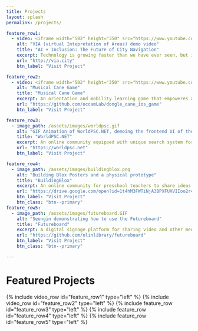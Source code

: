 ```yaml
---
title: Projects
layout: splash
permalink: /projects/

feature_row1:
  - video: <iframe width="502" height="350" src="https://www.youtube.com/embed/Br-ILkTh-ZI"></iframe>
    alt: "VIA (virtual Intepretation of Areas) demo video"
    title: "AI + Inclusion: The Future of City Navigation"
    excerpt: Technology is growing faster than we have ever seen, but it is not always accessible to people in overlooked communities, such as people who are blind or have low vision. Olin College Microsoft SCOPE team leveraged open data sets and Microsoft Cognitive Services to address some of the challenges these individuals face when navigating in a city. [VIA (Virtual Interpretation of Areas)](http://via.city) is a desktop application built for and with the blind and visually impaired community. Before visiting areas in person, users can virtually explore and get information relevant to them.
    url: "http://via.city"
    btn_label: "Visit Project"

feature_row2:
  - video: <iframe width="502" height="350" src="https://www.youtube.com/embed/v55HPy16Bnw"></iframe>
    alt: "Musical Cane Game"
    title: "Musical Cane Game"
    excerpt: An orientation and mobility learning game that empoweres an O&M instructor by motivating students with sounds, music, and beep noises during cane tutorials. This project has been initiated and maintained by Olin College professor [Paul Ruvolo](http://occam.olin.edu/). Orientation and Mobility refers to a set of skills that consists of knowing where you are in an environment, understanding how to navigate to a place of interest, and how to move about safely within an environment. While these skills are vital to the independence of students who are picking up their cane skills, their motivation to practice these skills is often low. Through the use of the concept of gamified learning, we made this essential process more engaging and effective for students.
    url: "https://github.com/occamLab/dongle_cane_ios_game"
    btn_label: "Visit Project"

feature_row3:
  - image_path: /assets/images/worldpsc.gif
    alt: "GIF Animation of WorldPSC.NET, demoing the frontend UI of the web application."
    title: "WorldPSC.NET"
    excerpt: An online community equipped with unique search system for PSC (Port State Control) documents, regulations, MOUs.
    url: "https://worldpsc.net"
    btn_label: "Visit Project"

feature_row4:
  - image_path: /assets/images/buildingblox.png
    alt: "Building Blox Posters and a physical prototype"
    title: "BuildingBlox"
    excerpt: An online community for preschool teachers to share ideas and custom designs for physical Blox platform which empowers preschool teachers to build and design custom immersive learning space for kids.
    url: "https://drive.google.com/open?id=1t4hM3FWTiNjA3BPXFUXVIIoo2r4c5IYx"
    btn_label: "Visit Project"
    btn_class: "btn--primary"
feature_row5:
  - image_path: /assets/images/futureboard.GIF
    alt: "Seungin demonstrating how to use the Futureboard"
    title: "Futureboard"
    excerpt: A digital signage platform for sharing video and other media, supplemented by information about events happening on campus.
    url: "https://github.com/olinlibrary/futureboard"
    btn_label: "Visit Project"
    btn_class: "btn--primary"

---
```

# Featured Projects

{% include video_row id="feature_row1" type="left" %}
{% include video_row id="feature_row2" type="left" %}
{% include feature_row id="feature_row3" type="left" %}
{% include feature_row id="feature_row4" type="left" %}
{% include feature_row id="feature_row5" type="left" %}
